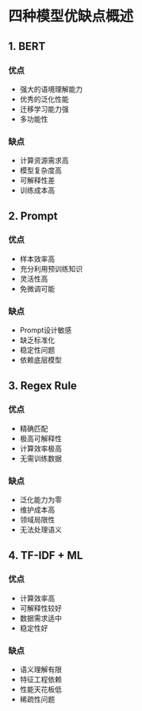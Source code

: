 # 四种模型优缺点概述

## 1. BERT

### 优点
- 强大的语境理解能力
- 优秀的泛化性能
- 迁移学习能力强
- 多功能性
### 缺点
- 计算资源需求高
- 模型复杂度高
- 可解释性差
- 训练成本高

## 2. Prompt

### 优点
- 样本效率高
- 充分利用预训练知识
- 灵活性高
- 免微调可能
### 缺点
- Prompt设计敏感
- 缺乏标准化
- 稳定性问题
- 依赖底层模型

## 3. Regex Rule

### 优点
- 精确匹配
- 极高可解释性
- 计算效率极高
- 无需训练数据
### 缺点
- 泛化能力为零
- 维护成本高
- 领域局限性
- 无法处理语义

## 4. TF-IDF + ML 

### 优点
- 计算效率高
- 可解释性较好
- 数据需求适中
- 稳定性好
### 缺点
- 语义理解有限
- 特征工程依赖
- 性能天花板低
- 稀疏性问题
